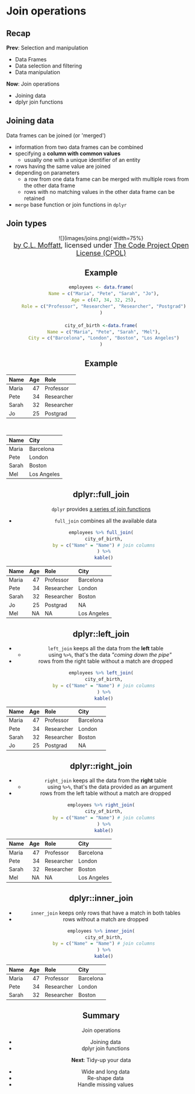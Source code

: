 



# Join operations



## Recap

**Prev**: Selection and manipulation

- Data Frames
- Data selection and filtering
- Data manipulation

**Now**: Join operations

- Joining data
- dplyr join functions



## Joining data

Data frames can be joined (or 'merged')

- information from two data frames can be combined
- specifying a **column with common values**
    - usually one with a unique identifier of an entity
- rows having the same value are joined
- depending on parameters
    - a row from one data frame can be merged with multiple rows from the other data frame
    - rows with no matching values in the other data frame can be retained
- `merge` base function or join functions in `dplyr`



## Join types

<center>
 ![](images/joins.png){width=75%}
 
<br/>
<font size="4">
<a href="https://www.codeproject.com/articles/33052/visual-representation-of-sql-joins">by C.L. Moffatt</a>, licensed under <a href="https://www.codeproject.com/info/cpol10.aspx">The Code Project Open License (CPOL)</a>
</font>
<center>


## Example


```r
employees <- data.frame(
  Name = c("Maria", "Pete", "Sarah", "Jo"),
  Age = c(47, 34, 32, 25),
  Role = c("Professor", "Researcher", "Researcher", "Postgrad")
)

city_of_birth <-data.frame(
  Name = c("Maria", "Pete", "Sarah", "Mel"),
  City = c("Barcelona", "London", "Boston", "Los Angeles")
)
```

## Example


|Name  | Age|Role       |
|:-----|---:|:----------|
|Maria |  47|Professor  |
|Pete  |  34|Researcher |
|Sarah |  32|Researcher |
|Jo    |  25|Postgrad   |

<br/>


|Name  |City        |
|:-----|:-----------|
|Maria |Barcelona   |
|Pete  |London      |
|Sarah |Boston      |
|Mel   |Los Angeles |


## dplyr::full_join

`dplyr` provides [a series of join functions](https://dplyr.tidyverse.org/reference/join.html)



- `full_join` combines all the available data


```r
employees %>% full_join(
  city_of_birth,
  by = c("Name" = "Name") # join columns
  ) %>%
  kable()
```



|Name  | Age|Role       |City        |
|:-----|---:|:----------|:-----------|
|Maria |  47|Professor  |Barcelona   |
|Pete  |  34|Researcher |London      |
|Sarah |  32|Researcher |Boston      |
|Jo    |  25|Postgrad   |NA          |
|Mel   |  NA|NA         |Los Angeles |



## dplyr::left_join

- `left_join` keeps all the data from the **left** table
  - using `%>%`, that's the data *"coming down the pipe"*
- rows from the right table without a match are dropped


```r
employees %>% left_join(
  city_of_birth,
  by = c("Name" = "Name") # join columns
  ) %>%
  kable()
```



|Name  | Age|Role       |City      |
|:-----|---:|:----------|:---------|
|Maria |  47|Professor  |Barcelona |
|Pete  |  34|Researcher |London    |
|Sarah |  32|Researcher |Boston    |
|Jo    |  25|Postgrad   |NA        |



## dplyr::right_join

- `right_join` keeps all the data from the **right** table
    - using `%>%`, that's the data provided as an argument
- rows from the left table without a match are dropped


```r
employees %>% right_join(
  city_of_birth,
  by = c("Name" = "Name") # join columns
  ) %>%
  kable()
```



|Name  | Age|Role       |City        |
|:-----|---:|:----------|:-----------|
|Maria |  47|Professor  |Barcelona   |
|Pete  |  34|Researcher |London      |
|Sarah |  32|Researcher |Boston      |
|Mel   |  NA|NA         |Los Angeles |



## dplyr::inner_join

- `inner_join` keeps only rows that have a match in both tables
- rows without a match are dropped


```r
employees %>% inner_join(
  city_of_birth,
  by = c("Name" = "Name") # join columns
  ) %>%
  kable()
```



|Name  | Age|Role       |City      |
|:-----|---:|:----------|:---------|
|Maria |  47|Professor  |Barcelona |
|Pete  |  34|Researcher |London    |
|Sarah |  32|Researcher |Boston    |



## Summary

Join operations

- Joining data
- dplyr join functions

**Next**: Tidy-up your data

- Wide and long data
- Re-shape data
- Handle missing values



